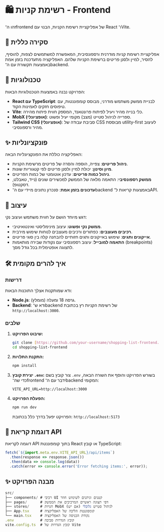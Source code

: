 <h1>🛍️ רשימת קניות - Frontend</h1>

זהו ה־frontend של אפליקציית רשימת הקניות, הבנוי עם React ו־Vite.

<h2>🌟 סקירה כללית</h2>

אפליקציית רשימת קניות מודרנית ורספונסיבית, המאפשרת למשתמשים לצפות, להוסיף, להסיר, למיין ולסנן פריטים ברשימת הקניות שלהם. האפליקציה מתעדכנת בזמן אמת באמצעות תקשורת עם ה־backend.

<h2>🧰 טכנולוגיות</h2>

הפרויקט נבנה באמצעות הטכנולוגיות הבאות:

-   **React עם TypeScript**: לבניית ממשק משתמש מודרני, מבוסס קומפוננטות, עם טיפוסים חזקים לאמינות הקוד.
-   **Vite**: כלי בנייה מהיר ויעיל לפיתוח פרונטאנד, המספק חווית פיתוח מהירה.
-   **MobX (אופציונלי)**: ספרייה לניהול סטייט (מצב) מקומי יעיל ופשוט.
-   **Tailwind CSS (אופציונלי)**: סביבת עבודה של CSS מבוססת utility-first לעיצוב מהיר ורספונסיבי.

<h2>✨ פונקציונליות</h2>

האפליקציה כוללת את הפונקציונליות הבאה:

-   **ניהול פריטים**: צפייה, הוספה והסרה של פריטים מרשימת הקניות.
-   **מיון וסינון**: יכולת למיין ולסנן פריטים לפי קטגוריות שונות.
-   **ניהול כמות פריטים**: עדכון אוטומטי של כמות הפריטים.
-   **ממשק רספונסיבי**: התאמה מלאה של הממשק למכשירים שונים (נייד, טאבלט, דסקטופ).
-   **עדכונים בזמן אמת**: סנכרון נתונים מיידי עם ה־backend באמצעות קריאות ל־API.

<h2>🎨 עיצוב</h2>

דגש מיוחד הושם על חווית משתמש ועיצוב נקי:

-   **ממשק נקי ופשוט**: עיצוב מינימליסטי ואינטואיטיבי.
-   **רכיבים מעוצבים**: כפתורים ורכיבים מעוצבים לנוחות שימוש מירבית.
-   **אייקונים ותגים**: שימוש באייקונים ותגים חזותיים להבחנה קלה בין סוגי פריטים.
-   **התאמה למובייל**: עיצוב רספונסיבי עם נקודות שבירה מותאמות (breakpoints) לתצוגה אופטימלית בכל גודל מסך.

<h2>🛠 איך להרים מקומית</h2>

<h3>דרישות</h3>

ודא שמותקנות אצלך התוכנות הבאות:

-   **Node.js**: גרסה 18 ומעלה (מומלץ).
-   **Backend**: ודא ש־backend של רשימת הקניות רץ בכתובת `http://localhost:3000`.

<h3>שלבים</h3>

1.  **שיבוט הפרויקט:**
    ```bash
    git clone [https://github.com/your-username/shopping-list-frontend.git](https://github.com/your-username/shopping-list-frontend.git)
    cd shopping-list-frontend
    ```

2.  **התקנת התלויות:**
    ```bash
    npm install
    ```

3.  **יצירת קובץ `.env`:**
    צור קובץ בשם `.env` בשורש הפרויקט והוסף את השורה הבאה, כדי שה־frontend ידבר עם ה־backend המקומי:
    ```
    VITE_API_URL=http://localhost:3000
    ```

4.  **הפעלת הפרויקט:**
    ```bash
    npm run dev
    ```
    הפרויקט יפעל בדרך כלל בכתובת: `http://localhost:5173`

<h2>🧠 דוגמת קריאת API</h2>

דוגמה לקריאת API בתוך קומפוננטת React או קובץ TypeScript:


```javascript
fetch(`${import.meta.env.VITE_API_URL}/api/items`)
  .then(response => response.json())
  .then(data => console.log(data))
  .catch(error => console.error('Error fetching items:', error));
```
<h2>✨ מבנה הפרויקט</h2>
                                                                                                                                                                                                                                                                                                               
                                                                                                                                                                                                                                                                                                                                                                                                                                                                                                                                                                                                                            
```javascript
src/
├── components/ # רכיבי UI קטנים וניתנים לשימוש חוזר
├── pages/      # דפי תצוגה ראשיים המרכיבים את הממשק
├── stores/     # חנויות MobX לניהול סטייט גלובלי (אם יש)
├── App.tsx     # קומפוננטת הליבה של האפליקציה
└── main.tsx    # נקודת הכניסה של האפליקציה
.env            # קובץ הגדרות סביבה
vite.config.ts  # קובץ הגדרות של Vite
```



